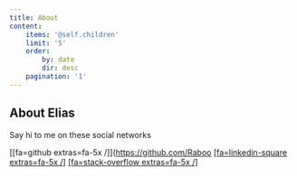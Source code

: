 ```yaml
---
title: About
content:
    items: '@self.children'
    limit: '5'
    order:
        by: date
        dir: desc
    pagination: '1'
---
```


## About Elias


Say hi to me on these social networks

[[fa=github extras=fa-5x /]](https://github.com/Raboo
[[fa=linkedin-square extras=fa-5x /]](https://linkedin.com/in/elias82)
[[fa=stack-overflow extras=fa-5x /]](https://stackoverflow.com/users/1425670/raboo)
